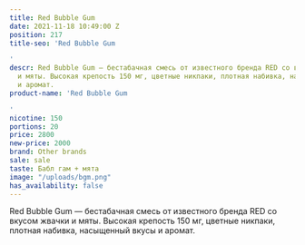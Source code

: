 ```yaml
---
title: Red Bubble Gum
date: 2021-11-18 10:49:00 Z
position: 217
title-seo: 'Red Bubble Gum

'
descr: Red Bubble Gum — бестабачная смесь от известного бренда RED со вкусом  жвачки
  и мяты. Высокая крепость 150 мг, цветные никпаки, плотная набивка, насыщенный вкусы
  и аромат.
product-name: 'Red Bubble Gum

'
nicotine: 150
portions: 20
price: 2800
new-price: 2000
brand: Other brands
sale: sale
taste: Бабл гам + мята
image: "/uploads/bgm.png"
has_availability: false
---
```


Red Bubble Gum — бестабачная смесь от известного бренда RED со вкусом  жвачки и мяты. Высокая крепость 150 мг, цветные никпаки, плотная набивка, насыщенный вкусы и аромат.
